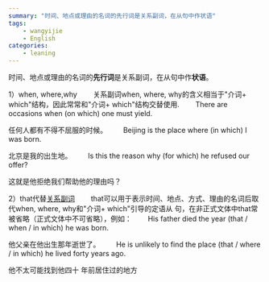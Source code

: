 ```yaml
---
summary: "时间、地点或理由的名词的先行词是关系副词，在从句中作状语"
tags:
    - wangyijie
    - English
categories:
    - leaning
---
```

时间、地点或理由的名词的**先行词**是关系副词，在从句中作**状语**。

1）when, where,why
　　关系副词when, where, why的含义相当于"介词+ which"结构，因此常常和"介词+ which"结构交替使用.
　　There are occasions when (on which) one must yield.

任何人都有不得不屈服的时候。
　　Beijing is the place where (in which) I was born.

北京是我的出生地。
　　Is this the reason why (for which) he refused our offer?

这就是他拒绝我们帮助他的理由吗？

2）that代替[关系副词](https://baike.baidu.com/item/%E5%85%B3%E7%B3%BB%E5%89%AF%E8%AF%8D)
　　that可以用于表示时间、地点、方式、理由的名词后取代when, where, why和"介词+ which"引导的定语从 句，在非正式文体中that常被省略（正式文体中不可省略），例如：
　　His father died the year (that / when / in which) he was born.

他父亲在他出生那年逝世了。
　　He is unlikely to find the place (that / where / in which) he lived forty years ago.

他不太可能找到他四十 年前居住过的地方
